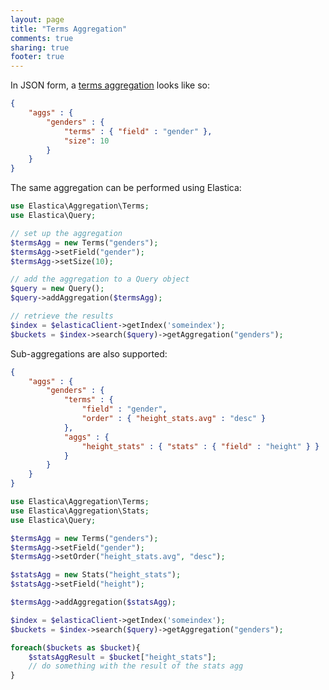 ```yaml
---
layout: page
title: "Terms Aggregation"
comments: true
sharing: true
footer: true
---
```


In JSON form, a [terms aggregation](http://www.elasticsearch.org/guide/en/elasticsearch/reference/master/search-aggregations-bucket-terms-aggregation.html) looks like so:
```json
{
    "aggs" : {
        "genders" : {
            "terms" : { "field" : "gender" },
            "size": 10
        }
    }
}
```

The same aggregation can be performed using Elastica:
```php
use Elastica\Aggregation\Terms;
use Elastica\Query;

// set up the aggregation
$termsAgg = new Terms("genders");
$termsAgg->setField("gender");
$termsAgg->setSize(10);

// add the aggregation to a Query object
$query = new Query();
$query->addAggregation($termsAgg);

// retrieve the results
$index = $elasticaClient->getIndex('someindex');
$buckets = $index->search($query)->getAggregation("genders");
```

Sub-aggregations are also supported:
```json
{
    "aggs" : {
        "genders" : {
            "terms" : {
                "field" : "gender",
                "order" : { "height_stats.avg" : "desc" }
            },
            "aggs" : {
                "height_stats" : { "stats" : { "field" : "height" } }
            }
        }
    }
}
```

```php
use Elastica\Aggregation\Terms;
use Elastica\Aggregation\Stats;
use Elastica\Query;

$termsAgg = new Terms("genders");
$termsAgg->setField("gender");
$termsAgg->setOrder("height_stats.avg", "desc");

$statsAgg = new Stats("height_stats");
$statsAgg->setField("height");

$termsAgg->addAggregation($statsAgg);

$index = $elasticaClient->getIndex('someindex');
$buckets = $index->search($query)->getAggregation("genders");

foreach($buckets as $bucket){
    $statsAggResult = $bucket["height_stats"];
    // do something with the result of the stats agg
}
```